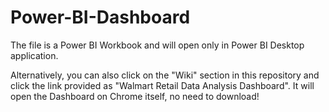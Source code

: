 # Power-BI-Dashboard

The file is a Power BI Workbook and will open only in Power BI Desktop application.

Alternatively, you can also click on the "Wiki" section in this repository and click the link provided as "Walmart Retail Data Analysis Dashboard". It will open the Dashboard on Chrome itself, no need to download!
